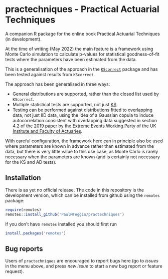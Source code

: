 # practechniques - Practical Actuarial Techniques

A companion R package for the online book Practical Actuarial Techniques (in development).

At the time of writing (May 2022) the main feature is a framework
using Monte Carlo simulation to calculate p-values for statistical goodness-of-fit tests
where the parameters have been estimated from the data.

This is a generalisation of the approach in the
[`KScorrect`](https://cran.r-project.org/web/packages/KScorrect/index.html) package
and has been tested against results from `KScorrect`.

The approach has been generalised in three ways:

* General distributions are supported, rather than the closed list used by `KScorrect`.
* Multiple statistical tests are supported, not just [KS](https://en.wikipedia.org/wiki/Kolmogorov%E2%80%93Smirnov_test).
* Testing can be performed against distributions fitted to overlapping data, not just IID data,
using the idea of a Gaussian copula to induce autocorrelation consistent with overlapping data suggested in section 4.2 of the
[2019 paper](https://www.cambridge.org/core/journals/british-actuarial-journal/article/calibration-of-var-models-with-overlapping-data/B20D66D81DB918AFD3BBDF9EDAC20863)
by the [Extreme Events Working Party](https://www.actuaries.org.uk/practice-areas/life/research-working-parties/extreme-events)
of the UK [Institute and Faculty of Actuaries](https://www.actuaries.org.uk/).

With careful configuration, the framework here can in principle also be used where parameters are known in advance
rather than estimated from the data, but there is very little value to this use case, as Monte Carlo is rarely necessary
when the parameters are known (and is certainly not necessary for the KS and AD tests).

## Installation

There is as yet no official release.
The code in this repository is the development version,
which can be installed from github using the `remotes` package:

```R
require(remotes)
remotes::install_github('PaulMTeggin/practechniques')
```

If you don't have `remotes` installed you should first run

```R
install.packages('remotes')
```

## Bug reports 

Users of `practechniques` are encouraged to report bugs here 
(go to *issues* in the menu above, 
and press *new issue* to start a new bug report
or feature request).
